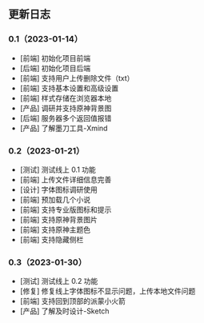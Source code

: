 ## 更新日志

### 0.1（2023-01-14）

- [前端] 初始化项目前端
- [后端] 初始化项目后端
- [前端] 支持用户上传删除文件（txt）
- [前端] 支持基本设置和高级设置
- [前端] 样式存储在浏览器本地
- [产品] 调研并支持原神背景图
- [后端] 服务器多个返回值报错
- [产品] 了解墨刀工具-Xmind

### 0.2（2023-01-21）
- [测试] 测试线上 0.1 功能
- [前端] 上传文件详细信息完善
- [设计] 字体图标调研使用
- [前端] 预加载几个小说
- [前端] 支持专业版图标和提示
- [前端] 支持原神背景图片
- [前端] 支持原神主题色
- [前端] 支持隐藏侧栏

### 0.3（2023-01-30）
- [测试] 测试线上 0.2 功能
- [修复] 修复线上字体图标不显示问题，上传本地文件问题
- [前端] 支持回到顶部的派蒙小火箭
- [产品] 了解及时设计-Sketch

